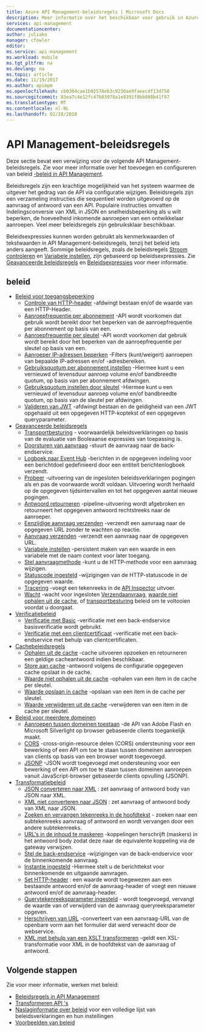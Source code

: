 ```yaml
---
title: Azure API Management-beleidsregels | Microsoft Docs
description: Meer informatie over het beschikbaar voor gebruik in Azure API Management-beleid.
services: api-management
documentationcenter: 
author: juliako
manager: cfowler
editor: 
ms.service: api-management
ms.workload: mobile
ms.tgt_pltfrm: na
ms.devlang: na
ms.topic: article
ms.date: 11/19/2017
ms.author: apimpm
ms.openlocfilehash: cb0304cae1b92578eb3c9230ae9faeecdf13d750
ms.sourcegitcommit: 83ea7c4e12fc47b83978a1e9391f8bb808b41f97
ms.translationtype: MT
ms.contentlocale: nl-NL
ms.lasthandoff: 02/28/2018
---
```

# <a name="api-management-policies"></a>API Management-beleidsregels
Deze sectie bevat een verwijzing voor de volgende API Management-beleidsregels. Zie voor meer informatie over het toevoegen en configureren van beleid [-beleid in API Management](api-management-howto-policies.md).  
  
 Beleidsregels zijn een krachtige mogelijkheid van het systeem waarmee de uitgever het gedrag van de API via configuratie wijzigen. Beleidsregels zijn een verzameling instructies die sequentieel worden uitgevoerd op de aanvraag of antwoord van een API. Populaire instructies omvatten Indelingsconversie van XML in JSON en snelheidsbeperking als u wilt beperken, de hoeveelheid inkomende aanroepen van een ontwikkelaar aanroepen. Veel meer beleidsregels zijn gebruiksklaar beschikbaar.  
  
 Beleidsexpressies kunnen worden gebruikt als kenmerkwaarden of tekstwaarden in API Management-beleidsregels, tenzij het beleid iets anders aangeeft. Sommige beleidsregels, zoals de beleidsregels [Stroom controleren](api-management-advanced-policies.md#choose) en [Variabele instellen](api-management-advanced-policies.md#set-variable), zijn gebaseerd op beleidsexpressies. Zie [Geavanceerde beleidsregels](api-management-advanced-policies.md#AdvancedPolicies) en [Beleidsexpressies](api-management-policy-expressions.md) voor meer informatie.  
  
##  <a name="ProxyPolicies"></a> beleid  
  
-   [Beleid voor toegangsbeperking](api-management-access-restriction-policies.md#AccessRestrictionPolicies)  
    -   [Controle van HTTP-header](api-management-access-restriction-policies.md#CheckHTTPHeader) -afdwingt bestaan en/of de waarde van een HTTP-Header.  
    -   [Aanroepfrequentie per abonnement](api-management-access-restriction-policies.md#LimitCallRate) -API wordt voorkomen dat gebruik wordt bereikt door het beperken van de aanroepfrequentie per abonnement op basis van een.  
    -   [Aanroepfrequentie per sleutel](api-management-access-restriction-policies.md#LimitCallRateByKey) -API wordt voorkomen dat gebruik wordt bereikt door het beperken van de aanroepfrequentie per sleutel op basis van een.  
    -   [Aanroeper IP-adressen beperken](api-management-access-restriction-policies.md#RestrictCallerIPs) -Filters (kunt/weigert) aanroepen van bepaalde IP-adressen en/of -adresbereiken.  
    -   [Gebruiksquotum per abonnement instellen](api-management-access-restriction-policies.md#SetUsageQuota) -Hiermee kunt u een vernieuwd of levensduur aanroep volume en/of bandbreedte quotum, op basis van per abonnement afdwingen.  
    -   [Gebruiksquotum instellen door sleutel](api-management-access-restriction-policies.md#SetUsageQuotaByKey) -Hiermee kunt u een vernieuwd of levensduur aanroep volume en/of bandbreedte quotum, op basis van de sleutel per afdwingen.  
    -   [Valideren van JWT](api-management-access-restriction-policies.md#ValidateJWT) -afdwingt bestaan en de geldigheid van een JWT opgehaald uit een opgegeven HTTP-koptekst of een opgegeven queryparameter.  
-   [Geavanceerde beleidsregels](api-management-advanced-policies.md#AdvancedPolicies)  
    -   [Transportbesturing](api-management-advanced-policies.md#choose) - voorwaardelijk beleidsverklaringen op basis van de evaluatie van Booleaanse expressies van toepassing is.  
    -   [Doorsturen van aanvraag](api-management-advanced-policies.md#ForwardRequest) -stuurt de aanvraag naar de back-endservice.  
    -   [Logboek naar Event Hub](api-management-advanced-policies.md#log-to-eventhub) -berichten in de opgegeven indeling voor een berichtdoel gedefinieerd door een entiteit berichtenlogboek verzendt.  
    -   [Probeer](api-management-advanced-policies.md#Retry) -uitvoering van de ingesloten beleidsverklaringen pogingen als en pas de voorwaarde wordt voldaan. Uitvoering wordt herhaald op de opgegeven tijdsintervallen en tot het opgegeven aantal nieuwe pogingen.  
    -   [Antwoord retourneren](api-management-advanced-policies.md#ReturnResponse) -pipeline-uitvoering wordt afgebroken en retourneert het opgegeven antwoord rechtstreeks naar de aanroeper.  
    -   [Eenzijdige aanvraag verzenden](api-management-advanced-policies.md#SendOneWayRequest) -verzendt een aanvraag naar de opgegeven URL zonder te wachten op reactie.  
    -   [Aanvraag verzenden](api-management-advanced-policies.md#SendRequest) -verzendt een aanvraag naar de opgegeven URL.  
    -   [Variabele instellen](api-management-advanced-policies.md#set-variable) -persistent maken van een waarde in een variabele met de naam context voor later toegang.  
    -   [Stel aanvraagmethode](api-management-advanced-policies.md#SetRequestMethod) -kunt u de HTTP-methode voor een aanvraag wijzigen.  
    -   [Statuscode ingesteld](api-management-advanced-policies.md#SetStatus) -wijzigingen van de HTTP-statuscode in de opgegeven waarde.  
    -   [Tracering](api-management-advanced-policies.md#Trace) -voegt een tekenreeks in de [API Inspector](https://azure.microsoft.com/en-us/documentation/articles/api-management-howto-api-inspector/) uitvoer.  
    -   [Wacht](api-management-advanced-policies.md#Wait) -wacht voor ingesloten [Verzendaanvraag](api-management-advanced-policies.md#SendRequest), [waarde niet ophalen uit de cache](api-management-caching-policies.md#GetFromCacheByKey), of [transportbesturing](api-management-advanced-policies.md#choose) beleid om te voltooien voordat u doorgaat.  
-   [Verificatiebeleid](api-management-authentication-policies.md#AuthenticationPolicies)  
    -   [Verificatie met Basic](api-management-authentication-policies.md#Basic) -verificatie met een back-endservice basisverificatie wordt gebruikt.  
    -   [Verificatie met een clientcertificaat](api-management-authentication-policies.md#ClientCertificate) -verificatie met een back-endservice met behulp van clientcertificaten.  
-   [Cachebeleidsregels](api-management-caching-policies.md#CachingPolicies)  
    -   [Ophalen uit de cache](api-management-caching-policies.md#GetFromCache) -cache uitvoeren opzoeken en retourneren een geldige cacheantwoord indien beschikbaar.  
    -   [Store aan cache](api-management-caching-policies.md#StoreToCache) -antwoord volgens de configuratie opgegeven cache opslaat in de cache.  
    -   [Waarde niet ophalen uit de cache](api-management-caching-policies.md#GetFromCacheByKey) -ophalen van een item in de cache per sleutel.  
    -   [Waarde opslaan in cache](api-management-caching-policies.md#StoreToCacheByKey) -opslaan van een item in de cache per sleutel.  
    -   [Waarde verwijderen uit de cache](api-management-caching-policies.md#RemoveCacheByKey) -verwijderen van een item in de cache per sleutel.  
-   [Beleid voor meerdere domeinen](api-management-cross-domain-policies.md#CrossDomainPolicies)  
    -   [Aanroepen tussen domeinen toestaan](api-management-cross-domain-policies.md#AllowCrossDomainCalls) -de API van Adobe Flash en Microsoft Silverlight op browser gebaseerde clients toegankelijk maakt.  
    -   [CORS](api-management-cross-domain-policies.md#CORS) -cross-origin-resource delen (CORS) ondersteuning voor een bewerking of een API om toe te staan tussen domeinen aanroepen van clients op basis van een browser wordt toegevoegd.  
    -   [JSONP](api-management-cross-domain-policies.md#JSONP) -JSON wordt toegevoegd met ondersteuning voor een bewerking of een API om toe te staan tussen domeinen aanroepen vanuit JavaScript-browser gebaseerde clients opvulling (JSONP).  
-   [Transformatiebeleid](api-management-transformation-policies.md#TransformationPolicies)  
    -   [JSON converteren naar XML](api-management-transformation-policies.md#ConvertJSONtoXML) : zet aanvraag of antwoord body van JSON naar XML.  
    -   [XML niet converteren naar JSON](api-management-transformation-policies.md#ConvertXMLtoJSON) : zet aanvraag of antwoord body van XML naar JSON.  
    -   [Zoeken en vervangen tekenreeks in de hoofdtekst](api-management-transformation-policies.md#Findandreplacestringinbody) - zoeken naar een subtekenreeks aanvraag of antwoord en wordt vervangen door een andere subtekenreeks.  
    -   [URL's in de inhoud te maskeren](api-management-transformation-policies.md#MaskURLSContent) -koppelingen herschrijft (maskers) in het antwoord body zodat deze naar de equivalente koppeling via de gateway verwijzen.  
    -   [Stel de back-endservice](api-management-transformation-policies.md#SetBackendService) -wijzigingen van de back-endservice voor de binnenkomende aanvraag.  
    -   [Instantie ingesteld](api-management-transformation-policies.md#SetBody) -Hiermee stelt u de berichttekst voor binnenkomende en uitgaande aanvragen.  
    -   [Set HTTP-header](api-management-transformation-policies.md#SetHTTPheader) : een waarde wordt toegewezen aan een bestaande antwoord en/of de aanvraag-header of voegt een nieuwe antwoord en/of de aanvraag-header.  
    -   [Querytekenreeksparameter ingesteld](api-management-transformation-policies.md#SetQueryStringParameter) - wordt toegevoegd, vervangt de waarde van of verwijderd van de aanvraag queryreeksparameter opgeven.  
    -   [Herschrijven van URL](api-management-transformation-policies.md#RewriteURL) -converteert van een aanvraag-URL van de openbare vorm aan het formulier dat werd verwacht door de webservice.  
    -   [XML met behulp van een XSLT transformeren](api-management-transformation-policies.md#XSLTransform) -geldt een XSL-transformatie voor XML in de hoofdtekst van de aanvraag of antwoord.  



## <a name="next-steps"></a>Volgende stappen
Zie voor meer informatie, werken met beleid:

+ [Beleidsregels in API Management](api-management-howto-policies.md)
+ [Transformeren API 's](transform-api.md)
+ [Naslaginformatie over beleid](api-management-policy-reference.md) voor een volledige lijst van beleidsverklaringen en hun instellingen
+ [Voorbeelden van beleid](policy-samples.md)   
